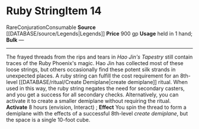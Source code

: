 ﻿---
id: '771'
item_category: Consumables
item_subcategory: Other Consumables
level: '14'
name: Ruby String
price: 900 gp
rarity: Rare
school: Conjuration
source: '[[DATABASE/source/Legends|Legends]]'
subcategory: consumable/otherconsumable
trait:
- '[[DATABASE/trait/Conjuration|Conjuration]]'
- '[[DATABASE/trait/Consumable|Consumable]]'
- '[[DATABASE/trait/Rare|Rare]]'
type: Item
usage: held in 1 hand

---
# Ruby String<span class="item-type">Item 14</span>

<span class="trait-rare item-trait">Rare</span><span class="item-trait">Conjuration</span><span class="item-trait">Consumable</span>
**Source** [[DATABASE/source/Legends|Legends]]
**Price** 900 gp
**Usage** held in 1 hand; **Bulk** —

---
The frayed threads from the rips and tears in _Hao Jin's Tapestry_ still contain traces of the Ruby Phoenix's magic. Hao Jin has collected most of these loose strings, but others occasionally find these potent silk strands in unexpected places. A ruby string can fulfill the cost requirement for an 8th-level [[DATABASE/ritual/Create Demiplane|create demiplane]] ritual. When used in this way, the ruby string negates the need for secondary casters, and you get a success for all secondary checks. Alternatively, you can activate it to create a smaller demiplane without requiring the ritual.
**Activate** 8 hours (envision, Interact) ; **Effect** You spin the thread to form a demiplane with the effects of a successful 8th-level _create demiplane_, but the space is a single 10-foot cube.
